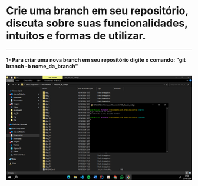 # Crie uma branch em seu repositório, discuta sobre suas funcionalidades, intuitos e formas de utilizar.
<hr>

#### 1- Para criar uma nova branch em seu repositório digite o comando: "git branch -b nome_da_branch"

<img src="img/1.png">

